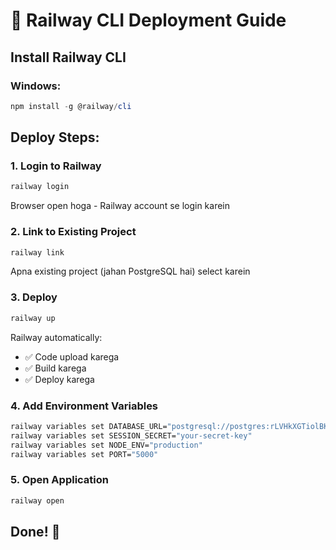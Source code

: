 # 🚀 Railway CLI Deployment Guide

## Install Railway CLI

### Windows:
```powershell
npm install -g @railway/cli
```

## Deploy Steps:

### 1. Login to Railway
```bash
railway login
```
Browser open hoga - Railway account se login karein

### 2. Link to Existing Project
```bash
railway link
```
Apna existing project (jahan PostgreSQL hai) select karein

### 3. Deploy
```bash
railway up
```

Railway automatically:
- ✅ Code upload karega
- ✅ Build karega
- ✅ Deploy karega

### 4. Add Environment Variables
```bash
railway variables set DATABASE_URL="postgresql://postgres:rLVHkXGTiolBKNHQtAmgVRApyUsusyJl@switchyard.proxy.rlwy.net:51572/railway"
railway variables set SESSION_SECRET="your-secret-key"
railway variables set NODE_ENV="production"
railway variables set PORT="5000"
```

### 5. Open Application
```bash
railway open
```

## Done! 🎉
